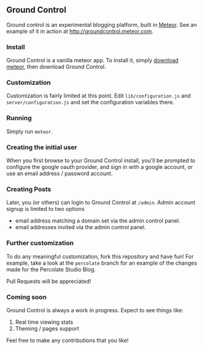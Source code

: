 ## Ground Control

Ground control is an experimental blogging platform, built in [Meteor](http://meteor.com). See an example of it in action at http://groundcontrol.meteor.com.

### Install

Ground Control is a vanilla meteor app. To install it, simply [download meteor](http://docs.meteor.com/#quickstart), then download Ground Control.

### Customization

Customization is fairly limited at this point. Edit `lib/configuration.js` and `server/configuration.js` and set the configuration variables there.

### Running

Simply run `meteor`.

### Creating the initial user

When you first browse to your Ground Control install, you'll be prompted to configure the google oauth provider, and sign in with a google account, or use an email address / password account.

### Creating Posts

Later, you (or others) can login to Ground Control at `/admin`. Admin account signup is limited to two options
  - email address matching a domain set via the admin control panel.
  - email addresses invited via the admin control panel.

### Further customization

To do any meaningful customization, fork this repository and have fun! For example, take a look at the `percolate` branch for an example of the changes made for the Percolate Studio Blog.

Pull Requests will be appreciated! 

### Coming soon

Ground Control is always a work in progress. Expect to see things like:
1. Real time viewing stats
2. Theming / pages support

Feel free to make any contributions that you like!
